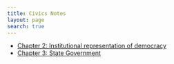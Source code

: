 ```yaml
---
title: Civics Notes
layout: page
search: true
---
```


* [Chapter 2: Institutional representation of democracy](/Notes/Civics/Chapter2)
* [Chapter 3: State Government](/Notes/Civics/Chapter3)
